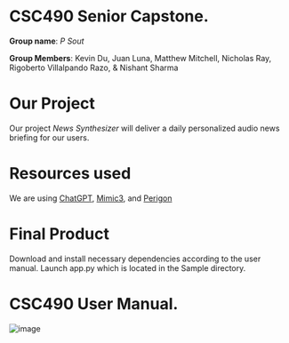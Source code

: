 # CSC490 Senior Capstone.

**Group name**: *P Sout*

 
**Group Members**: Kevin Du, Juan Luna, Matthew Mitchell, Nicholas Ray, Rigoberto Villalpando Razo, & Nishant Sharma

# Our Project
Our project _News Synthesizer_ will deliver a daily personalized audio news briefing for our users.

# Resources used
We are using [ChatGPT](https://openai.com/api/), [Mimic3](https://mycroft-ai.gitbook.io/docs/mycroft-technologies/mimic-tts/mimic-3), and [Perigon]( https://docs.goperigon.com/docs)

# Final Product
Download and install necessary dependencies according to the user manual. Launch app.py which is located in the Sample directory.

# CSC490 User Manual.
![image](https://user-images.githubusercontent.com/97568870/234950139-e9b7eadf-aa25-4b25-801a-10c89e677538.png)

